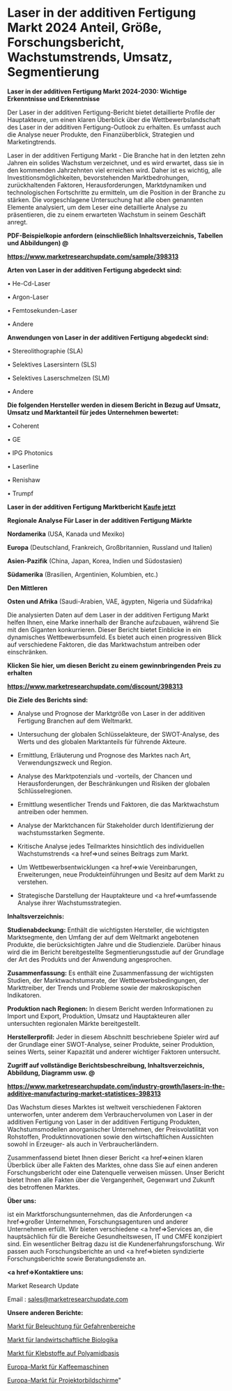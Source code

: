 # Laser in der additiven Fertigung Markt 2024 Anteil, Größe, Forschungsbericht, Wachstumstrends, Umsatz, Segmentierung

<strong>Laser in der additiven Fertigung Markt 2024-2030: Wichtige Erkenntnisse und Erkenntnisse</strong>

Der Laser in der additiven Fertigung-Bericht bietet detaillierte Profile der Hauptakteure, um einen klaren Überblick über die Wettbewerbslandschaft des Laser in der additiven Fertigung-Outlook zu erhalten. Es umfasst auch die Analyse neuer Produkte, den Finanzüberblick, Strategien und Marketingtrends.

Laser in der additiven Fertigung Markt - Die Branche hat in den letzten zehn Jahren ein solides Wachstum verzeichnet, und es wird erwartet, dass sie in den kommenden Jahrzehnten viel erreichen wird. Daher ist es wichtig, alle Investitionsmöglichkeiten, bevorstehenden Marktbedrohungen, zurückhaltenden Faktoren, Herausforderungen, Marktdynamiken und technologischen Fortschritte zu ermitteln, um die Position in der Branche zu stärken. Die vorgeschlagene Untersuchung hat alle oben genannten Elemente analysiert, um dem Leser eine detaillierte Analyse zu präsentieren, die zu einem erwarteten Wachstum in seinem Geschäft anregt.



<strong><b>PDF-Beispielkopie anfordern (einschließlich Inhaltsverzeichnis, Tabellen und Abbildungen) @ </b></strong>

<strong><a href=https://www.marketresearchupdate.com/sample/398313>

<strong>https://www.marketresearchupdate.com/sample/398313</u></a></strong></strong>



<strong>Arten von Laser in der additiven Fertigung abgedeckt sind:</strong>

• He-Cd-Laser

• Argon-Laser

• Femtosekunden-Laser

• Andere



<strong>Anwendungen von Laser in der additiven Fertigung abgedeckt sind:</strong>

• Stereolithographie (SLA)

• Selektives Lasersintern (SLS)

• Selektives Laserschmelzen (SLM)

• Andere



<strong>Die folgenden Hersteller werden in diesem Bericht in Bezug auf Umsatz, Umsatz und Marktanteil für jedes Unternehmen bewertet:</strong>

• Coherent

• GE

• IPG Photonics

• Laserline

• Renishaw

• Trumpf



<strong>Laser in der additiven Fertigung Marktbericht <a href=https://www.marketresearchupdate.com/buynow/398313>Kaufe jetzt</a></strong>



<strong>Regionale Analyse Für Laser in der additiven Fertigung Märkte</strong>



<strong>Nordamerika</strong> (USA, Kanada und Mexiko)



<strong>Europa</strong> (Deutschland, Frankreich, Großbritannien, Russland und Italien)



<strong>Asien-Pazifik</strong> (China, Japan, Korea, Indien und Südostasien)



<strong>Südamerika</strong> (Brasilien, Argentinien, Kolumbien, etc.)



<strong>Den Mittleren</strong> 

<strong>Osten und Afrika</strong> (Saudi-Arabien, VAE, ägypten, Nigeria und Südafrika)

Die analysierten Daten auf dem Laser in der additiven Fertigung Markt helfen Ihnen, eine Marke innerhalb der Branche aufzubauen, während Sie mit den Giganten konkurrieren. Dieser Bericht bietet Einblicke in ein dynamisches Wettbewerbsumfeld. Es bietet auch einen progressiven Blick auf verschiedene Faktoren, die das Marktwachstum antreiben oder einschränken.



<strong>Klicken Sie hier, um diesen Bericht zu einem gewinnbringenden Preis zu erhalten
</strong>

<strong><a href=https://www.marketresearchupdate.com/discount/398313>https://www.marketresearchupdate.com/discount/398313</b></u></strong></a>



<strong>Die Ziele des Berichts sind:</strong>

- Analyse und Prognose der Marktgröße von Laser in der additiven Fertigung Branchen auf dem Weltmarkt.

- Untersuchung der globalen Schlüsselakteure, der SWOT-Analyse, des Werts und des globalen Marktanteils für führende Akteure.

- Ermittlung, Erläuterung und Prognose des Marktes nach Art, Verwendungszweck und Region.

- Analyse des Marktpotenzials und -vorteils, der Chancen und Herausforderungen, der Beschränkungen und Risiken der globalen Schlüsselregionen.

- Ermittlung wesentlicher Trends und Faktoren, die das Marktwachstum antreiben oder hemmen.

- Analyse der Marktchancen für Stakeholder durch Identifizierung der wachstumsstarken Segmente.

- Kritische Analyse jedes Teilmarktes hinsichtlich des individuellen Wachstumstrends <a href=>und</a> seines Beitrags zum Markt.

- Um Wettbewerbsentwicklungen <a href=>wie</a> Vereinbarungen, Erweiterungen, neue Produkteinführungen und Besitz auf dem Markt zu verstehen.

- Strategische Darstellung der Hauptakteure und <a href=>umfas</a>sende Analyse ihrer Wachstumsstrategien.



<strong>Inhaltsverzeichnis:</strong>



<strong>Studienabdeckung:</strong> Enthält die wichtigsten Hersteller, die wichtigsten Marktsegmente, den Umfang der auf dem Weltmarkt angebotenen Produkte, die berücksichtigten Jahre und die Studienziele. Darüber hinaus wird die im Bericht bereitgestellte Segmentierungsstudie auf der Grundlage der Art des Produkts und der Anwendung angesprochen.



<strong>Zusammenfassung:</strong> Es enthält eine Zusammenfassung der wichtigsten Studien, der Marktwachstumsrate, der Wettbewerbsbedingungen, der Markttreiber, der Trends und Probleme sowie der makroskopischen Indikatoren.



<strong>Produktion nach Regionen:</strong> In diesem Bericht werden Informationen zu Import und Export, Produktion, Umsatz und Hauptakteuren aller untersuchten regionalen Märkte bereitgestellt.



<strong>Herstellerprofil:</strong> Jeder in diesem Abschnitt beschriebene Spieler wird auf der Grundlage einer SWOT-Analyse, seiner Produkte, seiner Produktion, seines Werts, seiner Kapazität und anderer wichtiger Faktoren untersucht.



<strong><b>Zugriff auf vollständige Berichtsbeschreibung, Inhaltsverzeichnis, Abbildung, Diagramm usw. @ </b></strong>

<strong><a href=https://www.marketresearchupdate.com/industry-growth/lasers-in-the-additive-manufacturing-market-statistices-398313>https://www.marketresearchupdate.com/industry-growth/lasers-in-the-additive-manufacturing-market-statistices-398313</a></strong>

Das Wachstum dieses Marktes ist weltweit verschiedenen Faktoren unterworfen, unter anderem dem Verbrauchervolumen von Laser in der additiven Fertigung von Laser in der additiven Fertigung Produkten, Wachstumsmodellen anorganischer Unternehmen, der Preisvolatilität von Rohstoffen, Produktinnovationen sowie den wirtschaftlichen Aussichten sowohl in Erzeuger- als auch in Verbraucherländern.

Zusammenfassend bietet Ihnen dieser Bericht <a href=>einen</a> klaren Überblick über alle Fakten des Marktes, ohne dass Sie auf einen anderen Forschungsbericht oder eine Datenquelle verweisen müssen. Unser Bericht bietet Ihnen alle Fakten über die Vergangenheit, Gegenwart und Zukunft des betroffenen Marktes.



<strong>Über uns:</strong>

 ist ein Marktforschungsunternehmen, das die Anforderungen <a href=>großer</a> Unternehmen, Forschungsagenturen und anderer Unternehmen erfüllt. Wir bieten verschiedene <a href=>Services</a> an, die hauptsächlich für die Bereiche Gesundheitswesen, IT und CMFE konzipiert sind. Ein wesentlicher Beitrag dazu ist die Kundenerfahrungsforschung. Wir passen auch Forschungsberichte an und <a href=>bieten</a> syndizierte Forschungsberichte sowie Beratungsdienste an.



<strong><a href=>Kontaktiere uns:</a></strong>

Market Research Update

Email : sales@marketresearchupdate.com



<strong>Unsere anderen Berichte:</strong>

<a href=https://www.linkedin.com/pulse/hazardous-location-lighting-market-analyzing>Markt für Beleuchtung für Gefahrenbereiche</a>

<a href=https://www.linkedin.com/pulse/agricultural-biologicals-market-2023-remarking>Markt für landwirtschaftliche Biologika</a>

<a href=https://www.linkedin.com/pulse/polyamide-based-adhesive-market-report-2023-top-company>Markt für Klebstoffe auf Polyamidbasis</a>

<a href=https://www.linkedin.com/pulse/europe-coffee-machines-market-2023-2030-coverage>Europa-Markt für Kaffeemaschinen</a>

<a href=https://www.linkedin.com/pulse/europe-projector-screen-market-2023-size-share>Europa-Markt für Projektorbildschirme</a>"
